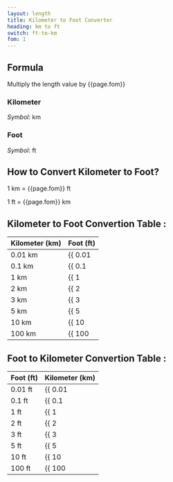 ```yaml
---
layout: length
title: Kilometer to Foot Converter
heading: km to ft
switch: ft-to-km
fom: 1
---
```


## Formula
Multiply the length value by {{page.fom}}

### Kilometer
*Symbol*: km

### Foot
*Symbol*: ft

## How to Convert Kilometer to Foot?
1 km = {{page.fom}} ft

1 ft = {{page.fom}} km

## Kilometer to Foot Convertion Table :

| Kilometer (km) | Foot (ft) |
| ---- | ---- |
| 0.01 km | {{ 0.01 | times: page.fom | round: 5 }} ft |
| 0.1 km | {{ 0.1 | times: page.fom | round: 5 }} ft |
| 1 km | {{ 1 | times: page.fom | round: 5 }} ft |
| 2 km | {{ 2 | times: page.fom | round: 5 }} ft |
| 3 km | {{ 3 | times: page.fom | round: 5 }} ft |
| 5 km | {{ 5 | times: page.fom | round: 5 }} ft |
| 10 km | {{ 10 | times: page.fom | round: 5 }} ft |
| 100 km | {{ 100 | times: page.fom | round: 5 }} ft |

## Foot to Kilometer Convertion Table :

| Foot (ft) | Kilometer (km) |
| ---- | ---- |
| 0.01 ft | {{ 0.01 | divided_by: page.fom | round: 5 }} km |
| 0.1 ft | {{ 0.1 | divided_by: page.fom | round: 5 }} km |
| 1 ft | {{ 1 | divided_by: page.fom | round: 5 }} km |
| 2 ft | {{ 2 | divided_by: page.fom | round: 5 }} km |
| 3 ft | {{ 3 | divided_by: page.fom | round: 5 }} km |
| 5 ft | {{ 5 | divided_by: page.fom | round: 5 }} km |
| 10 ft | {{ 10 | divided_by: page.fom | round: 5 }} km |
| 100 ft | {{ 100 | divided_by: page.fom | round: 5 }} km |

<script>
selectInput[8].selected = true
selectOutput[5].selected = true
</script>
